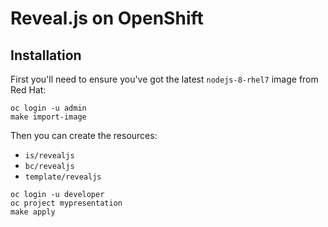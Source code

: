 # Reveal.js on OpenShift

## Installation

First you'll need to ensure you've got the latest `nodejs-8-rhel7` image from Red Hat:

```
oc login -u admin
make import-image
```

Then you can create the resources:

* `is/revealjs`
* `bc/revealjs`
* `template/revealjs`

```
oc login -u developer
oc project mypresentation
make apply
```
